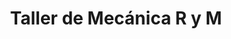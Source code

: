 ---
title: "Taller de Mecánica R y M"
url: /barva/taller-de-mecanica-r-y-m/
shop: reparación de automóviles
---